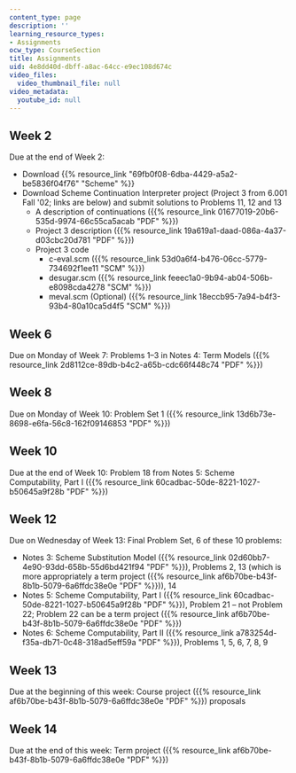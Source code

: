 ```yaml
---
content_type: page
description: ''
learning_resource_types:
- Assignments
ocw_type: CourseSection
title: Assignments
uid: 4e8dd40d-dbff-a8ac-64cc-e9ec108d674c
video_files:
  video_thumbnail_file: null
video_metadata:
  youtube_id: null
---
```


Week 2
------

Due at the end of Week 2:

*   Download {{% resource_link "69fb0f08-6dba-4429-a5a2-be5836f04f76" "Scheme" %}}
*   Download Scheme Continuation Interpreter project (Project 3 from 6.001 Fall '02; links are below) and submit solutions to Problems 11, 12 and 13
    *   A description of continuations ({{% resource_link 01677019-20b6-535d-9974-66c55ca5acab "PDF" %}})
    *   Project 3 description ({{% resource_link 19a619a1-daad-086a-4a37-d03cbc20d781 "PDF" %}})
    *   Project 3 code
        *   c-eval.scm ({{% resource_link 53d0a6f4-b476-06cc-5779-734692f1ee11 "SCM" %}})
        *   desugar.scm ({{% resource_link feeec1a0-9b94-ab04-506b-e8098cda4278 "SCM" %}})
        *   meval.scm (Optional) ({{% resource_link 18eccb95-7a94-b4f3-93b4-80a10ca5d4f5 "SCM" %}})

Week 6
------

Due on Monday of Week 7: Problems 1–3 in Notes 4: Term Models ({{% resource_link 2d8112ce-89db-b4c2-a65b-cdc66f448c74 "PDF" %}})

Week 8
------

Due on Monday of Week 10: Problem Set 1 ({{% resource_link 13d6b73e-8698-e6fa-56c8-162f09146853 "PDF" %}})

Week 10
-------

Due at the end of Week 10: Problem 18 from Notes 5: Scheme Computability, Part I ({{% resource_link 60cadbac-50de-8221-1027-b50645a9f28b "PDF" %}})

Week 12
-------

Due on Wednesday of Week 13: Final Problem Set, 6 of these 10 problems:

*   Notes 3: Scheme Substitution Model ({{% resource_link 02d60bb7-4e90-93dd-658b-55d6bd421f94 "PDF" %}}), Problems 2, 13 (which is more appropriately a term project ({{% resource_link af6b70be-b43f-8b1b-5079-6a6ffdc38e0e "PDF" %}})), 14
*   Notes 5: Scheme Computability, Part I ({{% resource_link 60cadbac-50de-8221-1027-b50645a9f28b "PDF" %}}), Problem 21 – not Problem 22; Problem 22 can be a term project ({{% resource_link af6b70be-b43f-8b1b-5079-6a6ffdc38e0e "PDF" %}})
*   Notes 6: Scheme Computability, Part II ({{% resource_link a783254d-f35a-db71-0c48-318ad5eff59a "PDF" %}}), Problems 1, 5, 6, 7, 8, 9

Week 13
-------

Due at the beginning of this week: Course project ({{% resource_link af6b70be-b43f-8b1b-5079-6a6ffdc38e0e "PDF" %}}) proposals

Week 14
-------

Due at the end of this week: Term project ({{% resource_link af6b70be-b43f-8b1b-5079-6a6ffdc38e0e "PDF" %}})